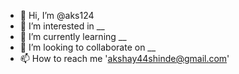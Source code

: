 - 👋 Hi, I’m @aks124
- 👀 I’m interested in __
- 🌱 I’m currently learning __
- 💞️ I’m looking to collaborate on __
- 📫 How to reach me 'akshay44shinde@gmail.com'

<!---
aks124/aks124 is a ✨ special ✨ repository because its `README.md` (this file) appears on your GitHub profile.
You can click the Preview link to take a look at your changes.
--->
